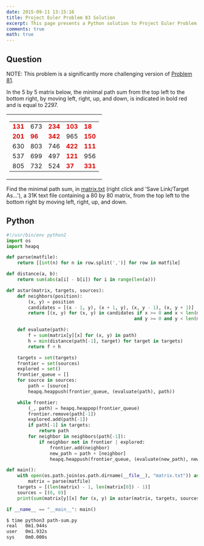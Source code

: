 ```yaml
---
date: 2015-09-11 13:15:16
title: Project Euler Problem 83 Solution
excerpt: This page presents a Python solution to Project Euler Problem 83.
comments: true
math: true
---
```



## Question

<p class="info">NOTE: This problem is a significantly more challenging version of <a href="../81/">Problem 81</a>.</p>
<p>In the 5 by 5 matrix below, the minimal path sum from the top left to the bottom right, by moving left, right, up, and down, is indicated in bold red and is equal to 2297.</p>
<table cellpadding="0" cellspacing="0" border="0" align="center">
<tbody><tr>
<td>
<table cellpadding="3" cellspacing="0" border="0">
<tbody><tr>
<td><span style="color:#dd0000;"><b>131</b></span></td><td>673</td><td><span style="color:#dd0000;"><b>234</b></span></td><td><span style="color:#dd0000;"><b>103</b></span></td><td><span style="color:#dd0000;"><b>18</b></span></td>
</tr>
<tr>
<td><span style="color:#dd0000;"><b>201</b></span></td><td><span style="color:#dd0000;"><b>96</b></span></td><td><span style="color:#dd0000;"><b>342</b></span></td><td>965</td><td><span style="color:#dd0000;"><b>150</b></span></td>
</tr>
<tr>
<td>630</td><td>803</td><td>746</td><td><span style="color:#dd0000;"><b>422</b></span></td><td><span style="color:#dd0000;"><b>111</b></span></td>
</tr>
<tr>
<td>537</td><td>699</td><td>497</td><td><span style="color:#dd0000;"><b>121</b></span></td><td>956</td>
</tr>
<tr>
<td>805</td><td>732</td><td>524</td><td><span style="color:#dd0000;"><b>37</b></span></td><td><span style="color:#dd0000;"><b>331</b></span></td>
</tr>
</tbody></table>
</td>
</tr>
</tbody></table>
<p>Find the minimal path sum, in <a href="https://projecteuler.net/project/resources/p083_matrix.txt">matrix.txt</a> (right click and 'Save Link/Target As...'), a 31K text file containing a 80 by 80 matrix, from the top left to the bottom right by moving left, right, up, and down.</p>

</div>






## Python

```python
#!/usr/bin/env python2
import os
import heapq

def parse(matfile):
    return [[int(n) for n in row.split(',')] for row in matfile]

def distance(a, b):
    return sum(abs(a[i] - b[i]) for i in range(len(a)))

def astar(matrix, targets, sources):
    def neighbors(position):
        (x, y) = position
        candidates = [(x - 1, y), (x + 1, y), (x, y - 1), (x, y + 1)]
        return [(x, y) for (x, y) in candidates if x >= 0 and x < len(matrix)
                                               and y >= 0 and y < len(matrix[0])]

    def evaluate(path):
        f = sum(matrix[y][x] for (x, y) in path)
        h = min(distance(path[-1], target) for target in targets)
        return f + h

    targets = set(targets)
    frontier = set(sources)
    explored = set()
    frontier_queue = []
    for source in sources:
        path = [source]
        heapq.heappush(frontier_queue, (evaluate(path), path))

    while frontier:
        (_, path) = heapq.heappop(frontier_queue)
        frontier.remove(path[-1])
        explored.add(path[-1])
        if path[-1] in targets:
            return path
        for neighbor in neighbors(path[-1]):
            if neighbor not in frontier | explored:
                frontier.add(neighbor)
                new_path = path + [neighbor]
                heapq.heappush(frontier_queue, (evaluate(new_path), new_path))

def main():
    with open(os.path.join(os.path.dirname(__file__), "matrix.txt")) as matfile:
        matrix = parse(matfile)
    targets = [(len(matrix) - 1, len(matrix[0]) - 1)]
    sources = [(0, 0)]
    print(sum(matrix[y][x] for (x, y) in astar(matrix, targets, sources)))

if __name__ == "__main__": main()
```


```bash
$ time python3 path-sum.py
real   0m1.944s
user   0m1.932s
sys    0m0.000s
```


